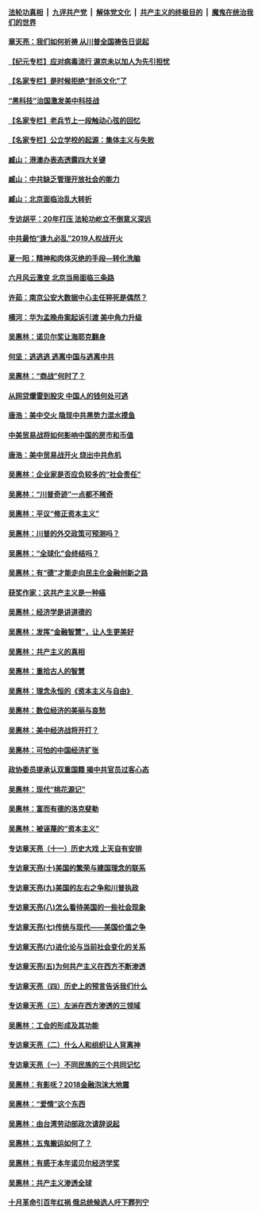 

####  [法轮功真相](../../../../basic/blob/master/README.md?t=07110202) &nbsp;|&nbsp; [九评共产党](../../../../9ping.md/blob/master/README.md?t=07110202) &nbsp;|&nbsp; [解体党文化](../../../../jtdwh.md/blob/master/README.md?t=07110202)  &nbsp;|&nbsp; [共产主义的终极目的](../../../../gczydzjmd.md/blob/master/README.md?t=07110202) &nbsp;|&nbsp; [魔鬼在统治我们的世界](../../../../mgztzwmdsj.md/blob/master/README.md?t=07110202) 

#### [章天亮：我们如何祈祷 从川普全国祷告日说起](../pages/nsc423/n11944627.md?t=07110202) 

#### [【纪元专栏】应对病毒流行 渥京未以加人为先引担忧](../pages/nsc423/n11875714.md?t=07110202) 

#### [【名家专栏】是时候拒绝“封杀文化”了](../pages/nsc423/n11814093.md?t=07110202) 

#### [“黑科技”治国激发美中科技战](../pages/nsc423/n11638056.md?t=07110202) 

#### [【名家专栏】老兵节上一段触动心弦的回忆](../pages/nsc423/n11646016.md?t=07110202) 

#### [【名家专栏】公立学校的起源：集体主义与失败](../pages/nsc423/n11601833.md?t=07110202) 

#### [臧山：港澳办表态透露四大关键](../pages/nsc423/n11421628.md?t=07110202) 

#### [臧山：中共缺乏管理开放社会的能力](../pages/nsc423/n11407457.md?t=07110202) 

#### [臧山：北京面临治乱大转折](../pages/nsc423/n11406895.md?t=07110202) 

#### [专访胡平：20年打压 法轮功屹立不倒意义深远](../pages/nsc423/n11398800.md?t=07110202) 

#### [中共最怕“逢九必乱”2019人权战开火](../pages/nsc423/n11385248.md?t=07110202) 

#### [夏一阳：精神和肉体灭绝的手段—转化洗脑](../pages/nsc423/n11368250.md?t=07110202) 

#### [六月风云激变 北京当局面临三条路](../pages/nsc423/n11313668.md?t=07110202) 

#### [许茹：南京公安大数据中心主任猝死是偶然？](../pages/nsc423/n11064744.md?t=07110202) 

#### [横河：华为孟晚舟案起诉引渡 美中角力升级](../pages/nsc423/n11027230.md?t=07110202) 

#### [吴惠林：诺贝尔奖让海耶克翻身](../pages/nsc423/n10890049.md?t=07110202) 

#### [何坚：逃逃逃 逃离中国与逃离中共](../pages/nsc423/n10592891.md?t=07110202) 

#### [吴惠林：“商战”何时了？](../pages/nsc423/n10573558.md?t=07110202) 

#### [从网贷爆雷到股灾 中国人的钱何处可逃](../pages/nsc423/n10572800.md?t=07110202) 

#### [唐浩：美中交火 隐现中共黑势力混水摸鱼](../pages/nsc423/n10544040.md?t=07110202) 

#### [中美贸易战将如何影响中国的房市和币值](../pages/nsc423/n10543697.md?t=07110202) 

#### [唐浩：美中贸易战开火 烧出中共危机](../pages/nsc423/n10540126.md?t=07110202) 

#### [吴惠林：企业家是否应负较多的“社会责任”](../pages/nsc423/n10535022.md?t=07110202) 

#### [吴惠林：“川普奇迹”一点都不稀奇](../pages/nsc423/n10512808.md?t=07110202) 

#### [吴惠林：平议“修正资本主义”](../pages/nsc423/n10495724.md?t=07110202) 

#### [吴惠林：川普的外交政策可预测吗？](../pages/nsc423/n10462387.md?t=07110202) 

#### [吴惠林：“全球化”会终结吗？](../pages/nsc423/n10452838.md?t=07110202) 

#### [吴惠林：有“德”才能走向民主化金融创新之路](../pages/nsc423/n10432292.md?t=07110202) 

#### [获奖作家：这共产主义是一种癌](../pages/nsc423/n10431541.md?t=07110202) 

#### [吴惠林：经济学是讲道德的](../pages/nsc423/n10398014.md?t=07110202) 

#### [吴惠林：发挥“金融智慧”，让人生更美好](../pages/nsc423/n10375019.md?t=07110202) 

#### [吴惠林：共产主义的真相](../pages/nsc423/n10351394.md?t=07110202) 

#### [吴惠林：重拾古人的智慧](../pages/nsc423/n10337691.md?t=07110202) 

#### [吴惠林：理念永恒的《资本主义与自由》](../pages/nsc423/n10316274.md?t=07110202) 

#### [吴惠林：数位经济的美丽与哀愁](../pages/nsc423/n10292946.md?t=07110202) 

#### [吴惠林：美中经济战将开打？](../pages/nsc423/n10258825.md?t=07110202) 

#### [吴惠林：可怕的中国经济扩张](../pages/nsc423/n10219147.md?t=07110202) 

#### [政协委员提承认双重国籍 揭中共官员过客心态](../pages/nsc423/n10208809.md?t=07110202) 

#### [吴惠林：现代“桃花源记”](../pages/nsc423/n10185234.md?t=07110202) 

#### [吴惠林：富而有德的洛克斐勒](../pages/nsc423/n10142264.md?t=07110202) 

#### [吴惠林：被诬蔑的“资本主义”](../pages/nsc423/n10124816.md?t=07110202) 

#### [专访章天亮（十一）历史大戏 上天自有安排](../pages/nsc423/n10094905.md?t=07110202) 

#### [专访章天亮(十)美国的繁荣与建国理念的联系](../pages/nsc423/n10094899.md?t=07110202) 

#### [专访章天亮(九)美国的左右之争和川普执政](../pages/nsc423/n10094889.md?t=07110202) 

#### [专访章天亮(八)怎么看待美国的一些社会现象](../pages/nsc423/n10094857.md?t=07110202) 

#### [专访章天亮(七)传统与现代——美国价值之争](../pages/nsc423/n10093140.md?t=07110202) 

#### [专访章天亮(六)进化论与当前社会变化的关系](../pages/nsc423/n10092036.md?t=07110202) 

#### [专访章天亮(五)为何共产主义在西方不断渗透](../pages/nsc423/n10083620.md?t=07110202) 

#### [专访章天亮（四）历史上的预言告诉我们什么](../pages/nsc423/n10083606.md?t=07110202) 

#### [专访章天亮（三）左派在西方渗透的三领域](../pages/nsc423/n10081115.md?t=07110202) 

#### [吴惠林：工会的形成及其功能](../pages/nsc423/n10080633.md?t=07110202) 

#### [专访章天亮（二）什么人和组织让人背离神](../pages/nsc423/n10076637.md?t=07110202) 

#### [专访章天亮（一）不同民族的三个共同记忆](../pages/nsc423/n10074188.md?t=07110202) 

#### [吴惠林：有影呒？2018金融泡沫大地震](../pages/nsc423/n10040534.md?t=07110202) 

#### [吴惠林：“爱情”这个东西](../pages/nsc423/n10019423.md?t=07110202) 

#### [吴惠林：由台湾劳动部政次请辞说起](../pages/nsc423/n9979679.md?t=07110202) 

#### [吴惠林：五鬼搬运如何了？](../pages/nsc423/n9925338.md?t=07110202) 

#### [吴惠林：有感于本年诺贝尔经济学奖](../pages/nsc423/n9871883.md?t=07110202) 

#### [吴惠林：共产主义渗透全球](../pages/nsc423/n9812748.md?t=07110202) 

#### [十月革命引百年红祸 俄总统候选人吁下葬列宁](../pages/nsc423/n9810182.md?t=07110202) 

